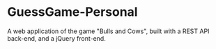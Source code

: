 # GuessGame-Personal
 A web application of the game "Bulls and Cows", built with a REST API back-end, and a jQuery front-end.
